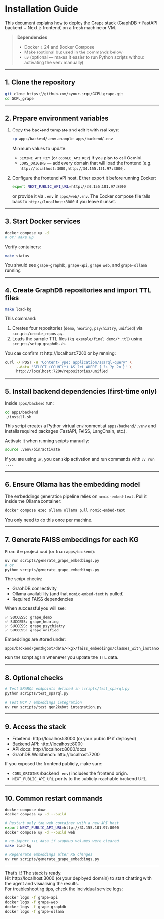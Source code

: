 # Installation Guide

This document explains how to deploy the Grape stack (GraphDB + FastAPI backend + Next.js frontend) on a fresh machine or VM.

> **Dependencies**
>
> - Docker ≥ 24 and Docker Compose
> - Make (optional but used in the commands below)
> - `uv` (optional — makes it easier to run Python scripts without activating the venv manually)

---

## 1. Clone the repository

```bash
git clone https://github.com/<your-org>/GCPU_grape.git
cd GCPU_grape
```

---

## 2. Prepare environment variables

1. Copy the backend template and edit it with real keys:
   ```bash
   cp apps/backend/.env.example apps/backend/.env
   ```
   Minimum values to update:
   - `GEMINI_API_KEY` (or `GOOGLE_API_KEY`) if you plan to call Gemini.
   - `CORS_ORIGINS` — add every domain that will load the frontend (e.g. `http://localhost:3000,http://34.155.101.97:3000`).

2. Configure the frontend API host. Either export it before running Docker:
   ```bash
   export NEXT_PUBLIC_API_URL=http://34.155.101.97:8000
   ```
   or provide it via `.env` in `apps/web/.env`. The Docker compose file falls back to `http://localhost:8000` if you leave it unset.

---

## 3. Start Docker services

```bash
docker compose up -d
# or: make up
```

Verify containers:

```bash
make status
```

You should see `grape-graphdb`, `grape-api`, `grape-web`, and `grape-ollama` running.

---

## 4. Create GraphDB repositories and import TTL files

```bash
make load-kg
```

This command:
1. Creates four repositories (`demo`, `hearing`, `psychiatry`, `unified`) via `scripts/create_repos.py`.
2. Loads the sample TTL files (`kg_example/final_demo/*.ttl`) using `scripts/setup_graphdb.sh`.

You can confirm at http://localhost:7200 or by running:

```bash
curl -X POST -H "Content-Type: application/sparql-query" \
     --data 'SELECT (COUNT(*) AS ?c) WHERE { ?s ?p ?o }' \
     http://localhost:7200/repositories/unified
```

---

## 5. Install backend dependencies (first-time only)

Inside `apps/backend` run:

```bash
cd apps/backend
./install.sh
```

This script creates a Python virtual environment at `apps/backend/.venv` and installs required packages (FastAPI, FAISS, LangChain, etc.).

Activate it when running scripts manually:

```bash
source .venv/bin/activate
```

If you are using `uv`, you can skip activation and run commands with `uv run ...`.

---

## 6. Ensure Ollama has the embedding model

The embeddings generation pipeline relies on `nomic-embed-text`. Pull it inside the Ollama container:

```bash
docker compose exec ollama ollama pull nomic-embed-text
```

You only need to do this once per machine.

---

## 7. Generate FAISS embeddings for each KG

From the project root (or from `apps/backend`):

```bash
uv run scripts/generate_grape_embeddings.py
# or
python scripts/generate_grape_embeddings.py
```

The script checks:
- GraphDB connectivity
- Ollama availability (and that `nomic-embed-text` is pulled)
- Required FAISS dependencies

When successful you will see:

```
✅ SUCCESS: grape_demo
✅ SUCCESS: grape_hearing
✅ SUCCESS: grape_psychiatry
✅ SUCCESS: grape_unified
```

Embeddings are stored under:
```
apps/backend/gen2kgbot/data/<kg>/faiss_embeddings/classes_with_instance_nomic/
```

Run the script again whenever you update the TTL data.

---

## 8. Optional checks

```bash
# Test SPARQL endpoints defined in scripts/test_sparql.py
python scripts/test_sparql.py

# Test MCP / embeddings integration
uv run scripts/test_gen2kgbot_integration.py
```

---

## 9. Access the stack

- Frontend: http://localhost:3000 (or your public IP if deployed)
- Backend API: http://localhost:8000
- API docs: http://localhost:8000/docs
- GraphDB Workbench: http://localhost:7200

If you exposed the frontend publicly, make sure:
- `CORS_ORIGINS` (backend `.env`) includes the frontend origin.
- `NEXT_PUBLIC_API_URL` points to the publicly reachable backend URL.

---

## 10. Common restart commands

```bash
docker compose down
docker compose up -d --build

# Restart only the web container with a new API host
export NEXT_PUBLIC_API_URL=http://34.155.101.97:8000
docker compose up -d --build web

# Re-import TTL data if GraphDB volumes were cleared
make load-kg

# Regenerate embeddings after KG changes
uv run scripts/generate_grape_embeddings.py
```

---

That’s it! The stack is ready.  
Hit http://localhost:3000 (or your deployed domain) to start chatting with the agent and visualising the results.  
For troubleshooting tips, check the individual service logs:

```bash
docker logs -f grape-api
docker logs -f grape-web
docker logs -f grape-graphdb
docker logs -f grape-ollama
```

